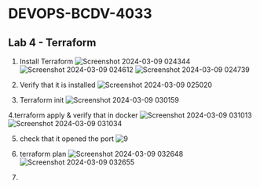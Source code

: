 # DEVOPS-BCDV-4033
## Lab 4 - Terraform
1. Install Terraform
![Screenshot 2024-03-09 024344](https://github.com/anis-vahora/DEVOPS-BCDV-4033/assets/58881736/ce632a55-a368-41b3-982e-5215b2825024)
![Screenshot 2024-03-09 024612](https://github.com/anis-vahora/DEVOPS-BCDV-4033/assets/58881736/9e39f924-9044-43d5-81f5-8e2a46036e13)
![Screenshot 2024-03-09 024739](https://github.com/anis-vahora/DEVOPS-BCDV-4033/assets/58881736/6adf736c-84ea-4f7b-ade8-20bc9e9ac12d)

2. Verify that it is installed
![Screenshot 2024-03-09 025020](https://github.com/anis-vahora/DEVOPS-BCDV-4033/assets/58881736/4b15ec3f-93a6-4aec-865e-df63b6b08e2a)

3. Terraform init
![Screenshot 2024-03-09 030159](https://github.com/anis-vahora/DEVOPS-BCDV-4033/assets/58881736/67b974c6-f6a4-4f51-8b76-2938d9a360ef)

4.terraform apply & verify that in docker
![Screenshot 2024-03-09 031013](https://github.com/anis-vahora/DEVOPS-BCDV-4033/assets/58881736/b2d6a7ae-c21a-4f27-b2dc-5e87fc622179)
![Screenshot 2024-03-09 031034](https://github.com/anis-vahora/DEVOPS-BCDV-4033/assets/58881736/4630c7cd-eb41-4789-9ba9-c16995d68e60)

5. check that it opened the port
![9](https://github.com/anis-vahora/DEVOPS-BCDV-4033/assets/58881736/eeb03cf6-40d0-41c0-914b-12eea553e458)

6. terraform plan
![Screenshot 2024-03-09 032648](https://github.com/anis-vahora/DEVOPS-BCDV-4033/assets/58881736/17300c41-8d51-4a88-85ba-8a0e6f1298f8)
![Screenshot 2024-03-09 032655](https://github.com/anis-vahora/DEVOPS-BCDV-4033/assets/58881736/bb241a86-28cb-4736-858a-2d1ec73d1fb2)

7.






